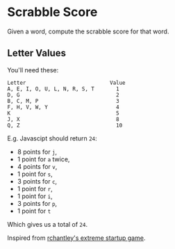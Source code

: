 # Scrabble Score
Given a word, compute the scrabble score for that word.

## Letter Values
You'll need these:
```
Letter                           Value
A, E, I, O, U, L, N, R, S, T       1
D, G                               2
B, C, M, P                         3
F, H, V, W, Y                      4
K                                  5
J, X                               8
Q, Z                               10
```
E.g. Javascipt should return `24`:
* 8 points for `j`,
* 1 point for `a` twice,
* 4 points for `v`,
* 1 point for `s`,
* 3 points for `c`,
* 1 point for `r`,
* 1 point for `i`,
* 3 points for `p`,
* 1 point for `t`

Which gives us a total of `24`.

Inspired from [rchantley's extreme startup game](https://github.com/rchatley/extreme_startup).
